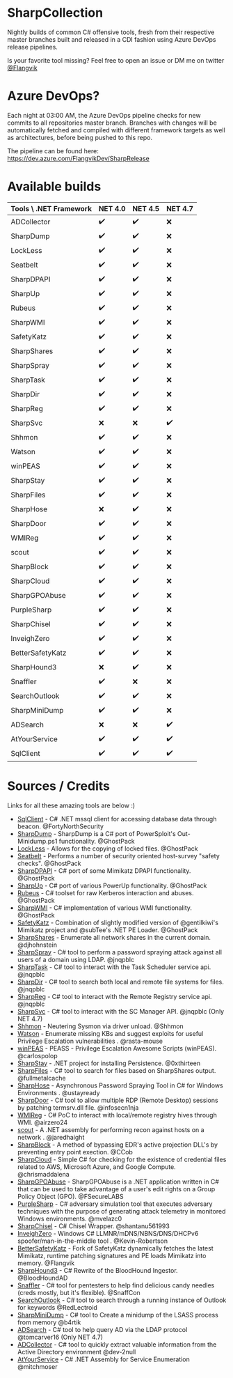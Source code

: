 # SharpCollection
Nightly builds of common C# offensive tools, fresh from their respective master branches built and released in a CDI fashion using Azure DevOps release pipelines. 

Is your favorite tool missing? Feel free to open an issue or DM me on twitter [@Flangvik](https://twitter.com/Flangvik)

# Azure DevOps? 
Each night at 03:00 AM, the Azure DevOps pipeline checks for new commits to all repositories master branch. Branches with changes will be automatically fetched and compiled with different framework targets as well as architectures, before being pushed to this repo. 

The pipeline can be found here:
https://dev.azure.com/FlangvikDev/SharpRelease

# Available builds

| Tools \ .NET Framework | NET 4.0 |  NET 4.5 |  NET 4.7 |
| --------------- | --------------- | --------------- | --------------- |
| ADCollector | :heavy_check_mark: | :heavy_check_mark: |  :x: |
| SharpDump | :heavy_check_mark: | :heavy_check_mark: |  :x: |
| LockLess | :heavy_check_mark: | :heavy_check_mark: |  :x: |
| Seatbelt | :heavy_check_mark: | :heavy_check_mark: |  :x: |
| SharpDPAPI | :heavy_check_mark: | :heavy_check_mark: |  :x: |
| SharpUp | :heavy_check_mark: | :heavy_check_mark: |  :x: |
| Rubeus | :heavy_check_mark: | :heavy_check_mark: |  :x: |
| SharpWMI | :heavy_check_mark: | :heavy_check_mark: |  :x: |
| SafetyKatz | :heavy_check_mark: | :heavy_check_mark: |  :x: |
| SharpShares | :heavy_check_mark: | :heavy_check_mark: |  :x: |
| SharpSpray | :heavy_check_mark: | :heavy_check_mark: |  :x: |
| SharpTask | :heavy_check_mark: | :heavy_check_mark: |  :x: |
| SharpDir | :heavy_check_mark: | :heavy_check_mark: |  :x: |
| SharpReg | :heavy_check_mark: | :heavy_check_mark: |  :x: |
| SharpSvc | :x: | :x: |  :heavy_check_mark: |
| Shhmon | :heavy_check_mark: | :heavy_check_mark: |  :x: |
| Watson | :heavy_check_mark: | :heavy_check_mark: |  :x: |
| winPEAS | :heavy_check_mark: | :heavy_check_mark: |  :x: |
| SharpStay | :heavy_check_mark: | :heavy_check_mark: |  :x: |
| SharpFiles | :heavy_check_mark: | :heavy_check_mark: |  :x: |
| SharpHose | :x: | :heavy_check_mark: |  :x: |
| SharpDoor | :heavy_check_mark: | :heavy_check_mark: |  :x: |
| WMIReg | :heavy_check_mark: | :heavy_check_mark: |  :x: |
| scout | :heavy_check_mark: | :heavy_check_mark: |  :x: |
| SharpBlock | :heavy_check_mark: | :heavy_check_mark: |  :x: |
| SharpCloud | :heavy_check_mark: | :heavy_check_mark: |  :x: |
| SharpGPOAbuse | :heavy_check_mark: | :heavy_check_mark: |  :x: |
| PurpleSharp | :heavy_check_mark: | :heavy_check_mark: |  :x: |
| SharpChisel | :heavy_check_mark: | :heavy_check_mark: |  :x: |
| InveighZero | :heavy_check_mark: | :heavy_check_mark: |  :x: |
| BetterSafetyKatz | :heavy_check_mark: | :heavy_check_mark: |  :x: |
| SharpHound3 | :x: | :heavy_check_mark: |  :x: |
| Snaffler | :heavy_check_mark: | :x: |  :x: |
| SearchOutlook | :heavy_check_mark: | :heavy_check_mark: |  :x: |
| SharpMiniDump | :heavy_check_mark: | :heavy_check_mark: |  :x: |
| ADSearch | :x: | :x: |  :heavy_check_mark: |
| AtYourService | :heavy_check_mark: | :heavy_check_mark: |  :heavy_check_mark: |
| SqlClient | :heavy_check_mark: | :heavy_check_mark: |  :heavy_check_mark: |

# Sources / Credits
Links for all these amazing tools are below :) 

* [SqlClient](https://github.com/FortyNorthSecurity/SqlClient) - C# .NET mssql client for accessing database data through beacon. @FortyNorthSecurity
* [SharpDump](https://github.com/GhostPack/SharpDump) - SharpDump is a C# port of PowerSploit's Out-Minidump.ps1 functionality. @GhostPack
* [LockLess](https://github.com/GhostPack/LockLess) - Allows for the copying of locked files. @GhostPack
* [Seatbelt](https://github.com/GhostPack/Seatbelt) - Performs a number of security oriented host-survey "safety checks". @GhostPack
* [SharpDPAPI](https://github.com/GhostPack/SharpDPAPI) -  C# port of some Mimikatz DPAPI functionality. @GhostPack
* [SharpUp](https://github.com/GhostPack/SharpUp) -  C# port of various PowerUp functionality. @GhostPack
* [Rubeus](https://github.com/GhostPack/Rubeus) -  C# toolset for raw Kerberos interaction and abuses. @GhostPack
* [SharpWMI](https://github.com/GhostPack/SharpWMI) -   C# implementation of various WMI functionality. @GhostPack
* [SafetyKatz](https://github.com/GhostPack/SafetyKatz) - Combination of slightly modified version of @gentilkiwi's Mimikatz project and @subTee's .NET PE Loader.  @GhostPack
* [SharpShares](https://github.com/djhohnstein/SharpShares) - Enumerate all network shares in the current domain. @djhohnstein
* [SharpSpray](https://github.com/jnqpblc/SharpSpray) - C# tool to perform a password spraying attack against all users of a domain using LDAP. @jnqpblc
* [SharpTask](https://github.com/jnqpblc/SharpTask) -  C# tool to interact with the Task Scheduler service api. @jnqpblc
* [SharpDir](https://github.com/jnqpblc/SharpDir) - C# tool to search both local and remote file systems for files. @jnqpblc
* [SharpReg](https://github.com/jnqpblc/SharpReg) - C# tool to interact with the Remote Registry service api. @jnqpblc
* [SharpSvc](https://github.com/jnqpblc/SharpSvc) - C# tool to interact with the SC Manager API. @jnqpblc (Only NET 4.7)
* [Shhmon](https://github.com/matterpreter/Shhmon) - Neutering Sysmon via driver unload. @Shhmon
* [Watson](https://github.com/rasta-mouse/Watson) - Enumerate missing KBs and suggest exploits for useful Privilege Escalation vulnerabilities . @rasta-mouse
* [winPEAS](https://github.com/carlospolop/privilege-escalation-awesome-scripts-suite) - PEASS - Privilege Escalation Awesome Scripts (winPEAS). @carlospolop
* [SharpStay](https://github.com/0xthirteen/SharpStay) - .NET project for installing Persistence. @0xthirteen
* [SharpFiles](https://github.com/fullmetalcache/SharpFiles) - C# tool to search for files based on SharpShares output. @fullmetalcache
* [SharpHose](https://github.com/ustayready/SharpHose) - Asynchronous Password Spraying Tool in C# for Windows Environments . @ustayready
* [SharpDoor](https://github.com/infosecn1nja/SharpDoor) - C# tool to allow multiple RDP (Remote Desktop) sessions by patching termsrv.dll file. @infosecn1nja
* [WMIReg](https://github.com/airzero24/WMIReg) - C# PoC to interact with local/remote registry hives through WMI. @airzero24
* [scout](https://github.com/jaredhaight/scout) - A .NET assembly for performing recon against hosts on a network . @jaredhaight
* [SharpBlock](https://github.com/CCob/SharpBlock) - A method of bypassing EDR's active projection DLL's by preventing entry point exection. @CCob
* [SharpCloud](https://github.com/chrismaddalena/SharpCloud) - Simple C# for checking for the existence of credential files related to AWS, Microsoft Azure, and Google Compute. @chrismaddalena
* [SharpGPOAbuse](https://github.com/FSecureLABS/SharpGPOAbuse) - SharpGPOAbuse is a .NET application written in C# that can be used to take advantage of a user's edit rights on a Group Policy Object (GPO). @FSecureLABS
* [PurpleSharp](https://github.com/mvelazc0/PurpleSharp) - C# adversary simulation tool that executes adversary techniques with the purpose of generating attack telemetry in monitored Windows environments. @mvelazc0
* [SharpChisel](https://github.com/shantanu561993/SharpChisel) -  C# Chisel Wrapper. @shantanu561993
* [InveighZero](https://github.com/Kevin-Robertson/InveighZero) - Windows C# LLMNR/mDNS/NBNS/DNS/DHCPv6 spoofer/man-in-the-middle tool . @Kevin-Robertson
* [BetterSafetyKatz](https://github.com/Flangvik/BetterSafetyKatz) - Fork of SafetyKatz dynamically fetches the latest Mimikatz, runtime patching signatures and PE loads Mimikatz into memory. @Flangvik
* [SharpHound3](https://github.com/BloodHoundAD/SharpHound3) - C# Rewrite of the BloodHound Ingestor. @BloodHoundAD
* [Snaffler](https://github.com/SnaffCon/Snaffler) - C# tool for pentesters to help find delicious candy needles (creds mostly, but it's flexible). @SnaffCon
* [SearchOutlook](https://github.com/RedLectroid/SearchOutlook) - C# tool to search through a running instance of Outlook for keywords @RedLectroid
* [SharpMiniDump](https://github.com/b4rtik/SharpMiniDump) - C# tool to Create a minidump of the LSASS process from memory  @b4rtik
* [ADSearch](https://github.com/tomcarver16/ADSearch) - C# tool to help query AD via the LDAP protocol @tomcarver16 (Only NET 4.7)
* [ADCollector](https://github.com/dev-2null/ADCollector) - C# tool to quickly extract valuable information from the Active Directory environment @dev-2null
* [AtYourService](https://github.com/mitchmoser/AtYourService) - C# .NET Assembly for Service Enumeration @mitchmoser


